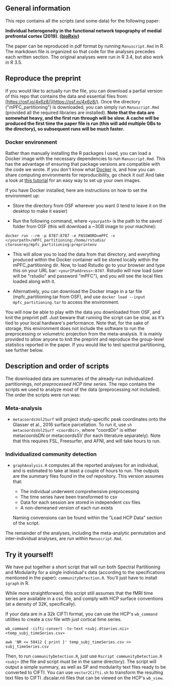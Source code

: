 ## General information
This repo contains all the scripts (and some data) for the following paper: 

**Individual heterogeneity in the functional network topography of medial prefrontal cortex (2019). ([bioRxiv](https://www.biorxiv.org/content/10.1101/651117v1.article-metrics))**

The paper can be reproduced in pdf format by running `Manuscript.Rmd` in R. The markdown file is organized so that code for the analyses precedes each written section. The original analyses were run in R 3.4, but also work in R 3.5.

## Reproduce the preprint
If you would like to actually run the file, you can download a partial version of this repo that contains the data and essential files from: [https://osf.io/4x6z8/](https://osf.io/4x6z8/). Once the directory ("mPFC_partitioning") is downloaded, you can simply run `Manuscript.Rmd` (provided all the required libraries are installed). **Note that the data are somewhat heavy, and the first run through will be slow. A cache will be produced the first time the paper file is run (this will add multiple GBs to the directory), so subsequent runs will be much faster.** 

### Docker environment

Rather than manually installing the R packages I used, you can load a Docker image with the necessary dependencies to run `Manuscript.Rmd`. This has the advantage of ensuring that package versions are compatible with the code we wrote. If you don't know what [Docker](https://www.docker.com/) is, and how you can share computing environments for reproducibility, go check it out! And take a look at [this tutorial](https://ropenscilabs.github.io/r-docker-tutorial/03-install-packages.html) for an easy way to set up your own images. 

If you have Docker installed, here are instructions on how to set the environment up:

- Store the directory from OSF wherever you want (I tend to leave it on the desktop to make it easier)

- Run the following command, where `<yourpath>` is the path to the saved folder from OSF (this will download a ~3GB image to your machine):

```
docker run --rm -p 8787:8787 -e PASSWORD=mPFC -v </yourpath>/mPFC_partitioning:/home/rstudio/ ctoroserey/mpfc_partitioning:preprintenv
```

- This will allow you to load the data from that directory, and everything produced within the Docker container will be stored locally within the mPFC_partitioning dir. Now, to load Rstudio go to your browser and type this on your URL bar: `<yourIPaddress>:8787`. Rstudio will now load (user will be "rstudio" and password "mPFC"), and you will see the local files loaded along with it.

- Alternatively, you can download the Docker image in a tar file (mpfc_partitioning.tar from OSF), and use `docker load --input mpfc_partitioning.tar` to access the environment.

You will now be able to play with the data you downloaded from OSF, and knit the preprint pdf. Just beware that running the script can be slow, as it's tied to your local hardware's performance. Note that, for the sake of storage, this environment does not include the software to run the preprocessing or volumetric projection from the meta-analysis. It is mainly provided to allow anyone to knit the preprint and reproduce the group-level statistics reported in the paper. If you would like to test spectral partitioning, see further  below.

## Description and order of scripts
The downloaded data are summaries of the already-run individualized partitionings, *not preprocessed HCP time series*. The repo contains the scripts we used to analyze most of the data (preprocessing not included). The order the scripts were run was:

### Meta-analysis

- `metacoordsVol2Surf` will project study-specific peak coordinates onto the Glasser et al., 2016 surface parcellation. To run it, use `sh metacoordsVol2Surf <coordDir>`, where "coordDir" is either metacoordsDN or metacoordsSV (for each literature separately). Note that this requires FSL, Freesurfer, and AFNI, and will take hours to run.

### Individualized community detection

- `graphAnalysis.R` computes all the reported analyses for an individual, and is estimated to take at least a couple of hours to run. The outputs are the summary files found in the osf repository. This version assumes that:

    - The individual underwent comprehensive preprocessing
    - The time series have been transformed to csv
    - Data for each session are stored in independent csv files
    - A non-demeaned version of each run exists

    Naming convensions can be found within the "Load HCP Data" section of the script.

The remainder of the analyses, including the meta-analytic permutation and inter-individual analyses, are run within `Manuscript.Rmd`.

## Try it yourself!

We have put together a short script that will run both Spectral Partitioning and Modularity for a single individual's data (according to the specifications mentioned in the paper): `communityDetection.R`. You'll just have to install `igraph` in R.

While more straightforward, this script still assumes that the fMRI time series are available in a csv file, and comply with HCP surface conventions (at a density of 32K, specifically).

If your data are in a 32k CIFTI format, you can use the HCP's `wb_command` utilities to create a csv file with just cortical time series.

```
wb_command -cifti-convert -to-text <subj.dtseries.nii> <temp_subj_timeSeries.csv>

awk 'NR <= 59412 { print }' temp_subj_timeSeries.csv >> subj_timeSeries.csv
```
Then, to run `communityDetection.R`, just use `Rscript communityDetection.R <subj>` (the file and script must be in the same directory). The script will output a simple summary, as well as SP and modularity text files ready to be converted to CIFTI. You can use `vector2Cifti.sh` to transform the resulting text files to CIFTI .dscalar.nii files that can be viewed on the HCP's `wb_view`.
